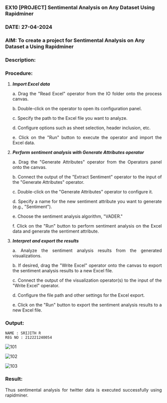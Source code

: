 ### EX10 [PROJECT] Sentimental Analysis on Any Dataset Using Rapidminer
### DATE: 27-04-2024
### AIM: To create a project for Sentimental Analysis on Any Dataset a Using Rapidminer
### Description: 
<div align = "justify">

### Procedure:
1) ***Import Excel data***
    <p>a. Drag the "Read Excel" operator from the IO folder onto the process canvas.
    <p>b. Double-click on the operator to open its configuration panel.
    <p>c. Specify the path to the Excel file you want to analyze.
    <p>d. Configure options such as sheet selection, header inclusion, etc.
    <p>e. Click on the "Run" button to execute the operator and import the Excel data.
2) ***Perform sentiment analysis with Generate Attributes operator***
    <p>a. Drag the "Generate Attributes" operator from the Operators panel onto the canvas.
    <p>b. Connect the output of the "Extract Sentiment" operator to the input of the "Generate Attributes" operator.
    <p>c. Double-click on the "Generate Attributes" operator to configure it.
    <p>d. Specify a name for the new sentiment attribute you want to generate (e.g., "Sentiment").
    <p>e. Choose the sentiment analysis algorithm, "VADER."
    <p>f. Click on the "Run" button to perform sentiment analysis on the Excel data and generate the sentiment attribute.
3) ***Interpret and export the results***
    <p>a. Analyze the sentiment analysis results from the generated visualizations.
    <p>b. If desired, drag the "Write Excel" operator onto the canvas to export the sentiment analysis results to a new Excel file.
    <p>c. Connect the output of the visualization operator(s) to the input of the "Write Excel" operator.
    <p>d. Configure the file path and other settings for the Excel export.
    <p>e. Click on the "Run" button to export the sentiment analysis results to a new Excel file.

### Output:
```
NAME : SRIJITH R
REG NO : 212221240054
```
![101](https://github.com/ShyamKumar-AI-DS/WDM_EXP10/assets/93427182/4dbee8ad-d5fc-4c22-a024-13be898ec5ab)

![102](https://github.com/ShyamKumar-AI-DS/WDM_EXP10/assets/93427182/1c328812-21e7-4a56-9820-bc7b65fa3078)

![103](https://github.com/ShyamKumar-AI-DS/WDM_EXP10/assets/93427182/b0bcd0dc-c20d-4d2c-aa5c-89eaf89264e4)



### Result:
Thus sentimental analysis for twitter data is executed successfully using rapidminer.

